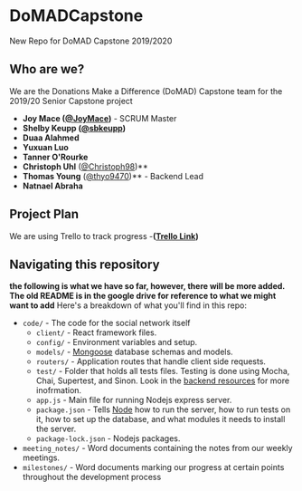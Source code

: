 # DoMADCapstone
New Repo for DoMAD Capstone 2019/2020
## Who are we?

We are the Donations Make a Difference (DoMAD) Capstone team for the 2019/20 Senior Capstone project

- **Joy Mace ([@JoyMace](https://github.com/JoyMace))** - SCRUM Master
- **Shelby Keupp ([@sbkeupp](https://github.com/sbkeupp))**
- **Duaa Alahmed**
- **Yuxuan Luo**
- **Tanner O'Rourke**
- **Christoph Uhl** ([@Christoph98](https://github.com/christoph98))**
- **Thomas Young** ([@thyo9470](https://github.com/thyo9470))** - Backend Lead
- **Natnael Abraha**

## Project Plan
We are using Trello to track progress 
-**([Trello Link](https://trello.com/b/hu36FAx3/domad))**

## Navigating this repository
**the following is what we have so far, however, there will be more added. The old README is in the google drive for reference to what we might want to add**
Here's a breakdown of what you'll find in this repo:

- `code/` - The code for the social network itself
  - `client/` - React framework files.
  - `config/` - Environment variables and setup.
  - `models/` - [Mongoose](https://mongoosejs.com/docs/guide.html) database schemas and models.
  - `routers/` - Application routes that handle client side requests.
  - `test/` - Folder that holds all tests files. Testing is done using Mocha, Chai, Supertest, and Sinon. Look in the [backend resources](https://github.com/JoyMace/DoMADCapstone/wiki/Backend-Resources) for more inofrmation.
  - `app.js` - Main file for running Nodejs express server.
  - `package.json` - Tells [Node](https://nodejs.org/en/) how to run the server, how to run tests on it, how to set up the database, and what modules it needs to install the server.
  - `package-lock.json` - Nodejs packages.
- `meeting_notes/` - Word documents containing the notes from our weekly meetings.
- `milestones/` - Word documents marking our progress at certain points throughout the development process
